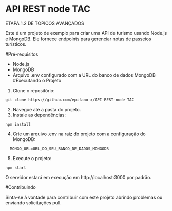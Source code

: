 # API REST node TAC
 ETAPA 1.2 DE TOPICOS AVANÇADOS

Este é um projeto de exemplo para criar uma API de turismo usando Node.js e MongoDB. Ele fornece endpoints para gerenciar notas de passeios turísticos.

#Pré-requisitos
 - Node.js
 - MongoDB
 - Arquivo .env configurado com a URL do banco de dados MongoDB
#Executando o Projeto
 1. Clone o repositório:
 ```
 git clone https://github.com/epifano-x/API-REST-node-TAC
 ```
 2. Navegue até a pasta do projeto.
 3. Instale as dependências:
 ```
 npm install
 ```
  4. Crie um arquivo .env na raiz do projeto com a configuração do MongoDB:
```
  MONGO_URL=URL_DO_SEU_BANCO_DE_DADOS_MONGODB
```
 5. Execute o projeto:
```
npm start
```

O servidor estará em execução em http://localhost:3000 por padrão.

#Contribuindo

Sinta-se à vontade para contribuir com este projeto abrindo problemas ou enviando solicitações pull.